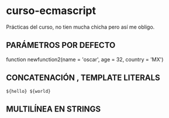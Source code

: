 # curso-ecmascript
Prácticas del curso, no tien mucha chicha pero así me obligo.

## PARÁMETROS POR DEFECTO
function newfunction2(name = 'oscar', age = 32, country = 'MX')

## CONCATENACIÓN , TEMPLATE LITERALS

`${hello} ${world}`

## MULTILÍNEA EN STRINGS
